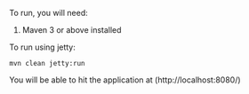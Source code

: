 To run, you will need:
<ol>
  <li>Maven 3 or above installed</li>
</ol>

To run using jetty:

    mvn clean jetty:run
    
You will be able to hit the application at (http://localhost:8080/)